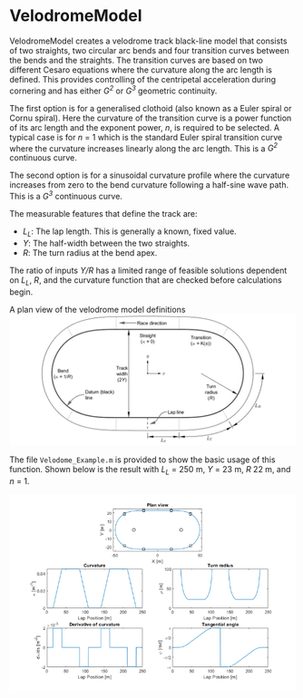 # VelodromeModel

VelodromeModel creates a velodrome track black-line model that consists of two straights, two circular arc bends and four transition curves between the bends and the straights. The transition curves are based on two different Cesaro equations where the curvature along the arc length is defined. This provides controlling of the centripetal acceleration during cornering and has either _G<sup>2</sup>_ or _G<sup>3</sup>_ geometric continuity. 

The first option is for a generalised clothoid (also known as a Euler spiral or Cornu spiral). Here the curvature of the transition curve is a power function of its arc length and the exponent power, _n_, is required to be selected. A typical case is for _n_ = 1 which is the standard Euler spiral transition curve where the curvature increases linearly along the arc length. This is a _G<sup>2</sup>_ continuous curve. 

The second option is for a sinusoidal curvature profile where the curvature increases from zero to the bend curvature following a half-sine wave path. This is a _G<sup>3</sup>_ continuous curve. 

The measurable features that define the track are:
   * _L<sub>L</sub>_: The lap length. This is generally a known, fixed value. 
   * _Y_: The half-width between the two straights.
   * _R_: The turn radius at the bend apex.
   
The ratio of inputs _Y/R_ has a limited range of feasible solutions dependent on _L<sub>L</sub>_, _R_, and the curvature function that are checked before calculations begin. 

A plan view of the velodrome model definitions 
![Track definition](Images/Fig1_VelodromeDiagram.png)

The file `Velodome_Example.m` is provided to show the basic usage of this function. Shown below is the result with _L<sub>L</sub>_ = 250 m, _Y_ = 23 m, _R_ 22 m, and _n_ = 1. 

![Typical Results](Images/TypicalResults.png)

